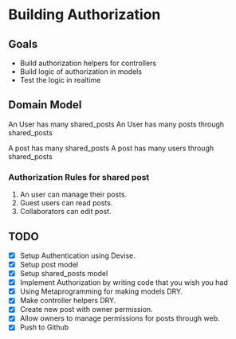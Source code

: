 
# Building Authorization

## Goals

- Build authorization helpers for controllers
- Build logic of authorization in models
- Test the logic in realtime

## Domain Model

An User has many shared_posts
An User has many posts through shared_posts

A post has many shared_posts
A post has many users through shared_posts

### Authorization Rules for shared post

1. An user can manage their posts.
2. Guest users can read posts.
3. Collaborators can edit post.


## TODO

- [x] Setup Authentication using Devise.
- [x] Setup post model
- [x] Setup shared_posts model
- [x] Implement Authorization by writing code that you wish you had
- [x] Using Metaprogramming for making models DRY.
- [x] Make controller helpers DRY.
- [x] Create new post with owner permission.
- [x] Allow owners to manage permissions for posts through web.
- [x] Push to Github
